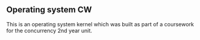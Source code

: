 ## Operating system CW
This is an operating system kernel which was built as part of a coursework for the concurrency 2nd year unit.
